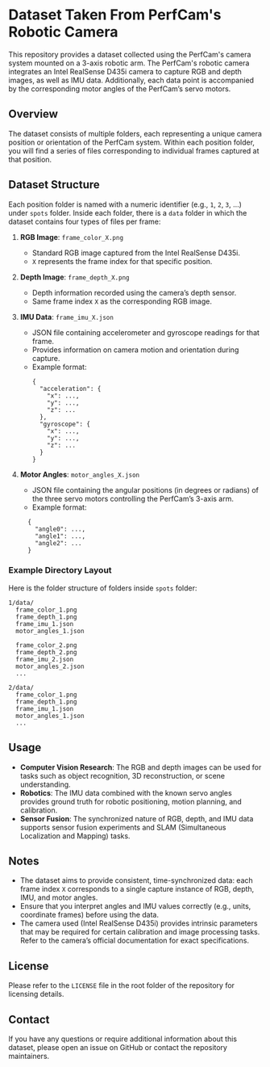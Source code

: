 # Dataset Taken From PerfCam's Robotic Camera

This repository provides a dataset collected using the PerfCam's camera system mounted on a 3-axis robotic arm. The PerfCam's robotic camera integrates an Intel RealSense D435i camera to capture RGB and depth images, as well as IMU data. Additionally, each data point is accompanied by the corresponding motor angles of the PerfCam’s servo motors.

## Overview

The dataset consists of multiple folders, each representing a unique camera position or orientation of the PerfCam system. Within each position folder, you will find a series of files corresponding to individual frames captured at that position.

## Dataset Structure

Each position folder is named with a numeric identifier (e.g., `1`, `2`, `3`, ...) under `spots` folder. Inside each folder, there is a `data` folder in which the dataset contains four types of files per frame:

1. **RGB Image**: `frame_color_X.png`  
   - Standard RGB image captured from the Intel RealSense D435i.
   - `X` represents the frame index for that specific position.

2. **Depth Image**: `frame_depth_X.png`  
   - Depth information recorded using the camera’s depth sensor.
   - Same frame index `X` as the corresponding RGB image.

3. **IMU Data**: `frame_imu_X.json`  
   - JSON file containing accelerometer and gyroscope readings for that frame.
   - Provides information on camera motion and orientation during capture.  
   - Example format:
     ```
     {  
       "acceleration": {  
         "x": ...,  
         "y": ...,  
         "z": ...  
       },  
       "gyroscope": {  
         "x": ...,  
         "y": ...,  
         "z": ...  
       }  
     }
     ```

4. **Motor Angles**: `motor_angles_X.json`  
   - JSON file containing the angular positions (in degrees or radians) of the three servo motors controlling the PerfCam’s 3-axis arm.  
   - Example format:
   ```
     {  
       "angle0": ...,  
       "angle1": ...,  
       "angle2": ...  
     }
   ```

### Example Directory Layout

Here is the folder structure of folders inside `spots` folder:

```
1/data/
  frame_color_1.png
  frame_depth_1.png
  frame_imu_1.json
  motor_angles_1.json

  frame_color_2.png
  frame_depth_2.png
  frame_imu_2.json
  motor_angles_2.json
  ...

2/data/
  frame_color_1.png
  frame_depth_1.png
  frame_imu_1.json
  motor_angles_1.json
  ...
```

## Usage

- **Computer Vision Research**: The RGB and depth images can be used for tasks such as object recognition, 3D reconstruction, or scene understanding.
- **Robotics**: The IMU data combined with the known servo angles provides ground truth for robotic positioning, motion planning, and calibration.
- **Sensor Fusion**: The synchronized nature of RGB, depth, and IMU data supports sensor fusion experiments and SLAM (Simultaneous Localization and Mapping) tasks.

## Notes

- The dataset aims to provide consistent, time-synchronized data: each frame index `X` corresponds to a single capture instance of RGB, depth, IMU, and motor angles.
- Ensure that you interpret angles and IMU values correctly (e.g., units, coordinate frames) before using the data.
- The camera used (Intel RealSense D435i) provides intrinsic parameters that may be required for certain calibration and image processing tasks. Refer to the camera’s official documentation for exact specifications.

## License

Please refer to the `LICENSE` file in the root folder of the repository for licensing details.

## Contact

If you have any questions or require additional information about this dataset, please open an issue on GitHub or contact the repository maintainers.
